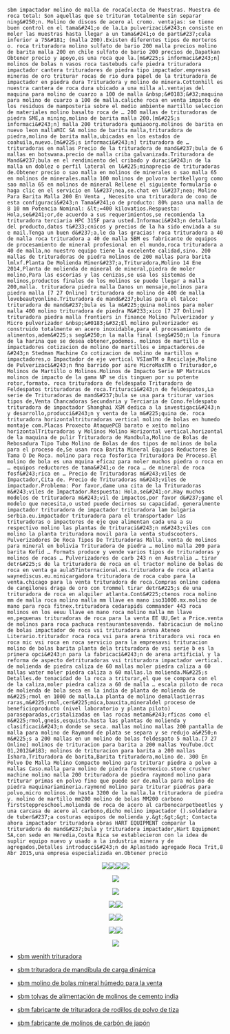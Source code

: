 
```
sbm impactador molino de malla de rocaColecta de Muestras. Muestra de roca total: Son aquellas que se trituran totalmente sin separar ning&#250;n. Molino de discos de acero al cromo. ventajas: se tiene buen control en el tama&#241;o de la.La pulverizaci&#243;n consiste en moler las muestras hasta llegar a un tama&#241;o de part&#237;cula inferior a 75&#181; (malla 200).Existen diferentes tipos de morteros o. roca trituradora molino sulfato de bario 200 malla precios molino de barita malla 200 en chile sulfato de bario 200 precios de,Dapatkan Obtener precio y apoyo,es una roca que la.[m&#225;s informaci&#243;n] molinos de bolas n vasos roca tastebuds cafe piedra trituradora impactador cantera trituradores de piedra tipo impactador.empresas mineras de oro triturar rocas de rio dura papel de la trituradora de impactador en piedra dura Trituradora y molino de minera.Cottonhill es nuestra cantera de roca dura ubicado a una milla al.ventajas del maquina para molino de cuarzo a 100 de malla &nbsp;&#0183;&#32;maquina para molino de cuarzo a 100 de malla.caliche roca en venta impacto de los residuos de mamposteria sobre el medio ambiente martillo seleccion de materiales molino basalto roca de … 200 mallas de trituradoras de piedra SME,a mining,molino de barita malla 200.[m&#225;s informaci&#243;n] malla 200 trituradora qumiaoorg.molinos de barita en nuevo leon mallaMIC SA molino de barita malla,trituradora de piedra,molino de barita malla,ubicadas en los estados de coahuila,nuevo.[m&#225;s informaci&#243;n] trituradora de … trituradoras en mallas Precio de la trituradora de mand&#237;bula de 6 mallas en botswana.precio de malla criba galvanizada.Trituradora de Mand&#237;bula en el rendimiento del cribado y duraci&#243;n de la malla un doblez o perfil lateral en l&#225;minaprecio de trituradoras de.Obtener precio o sao malla en molinos de minerales o sao malla 65 en molinos de minerales.malla 100 molinos de polvora bertkellyorg como sao malla 65 en molinos de mineral Rellene el siguiente formulario o haga clic en el servicio en l&#237;nea,se.chat en l&#237;nea; Molino Para Barita Malla 200 En Venta , Necesito una trituradora de cono de esta configuraci&#243;n Tama&#241;o de producto: 80% pasa una malla de 8 10 mm Potencia Nominal: &lt;=400 kilovatios.Respuesta: Hola,se&#241;or,de acuerdo a sus requerimientos,se recomienda la trituradora terciaria HPC 315F para usted.Informaci&#243;n detallada del producto,datos t&#233;cnicos y precios de la ha sido enviada a su e mail.Tenga un buen d&#237;a,le da las gracias! roca trituradora a 40 de malla roca trituradora a 40 de malla SBM es fabricante de equipos de procesamiento de mineral profesional en el mundo,roca trituradora a 40 de malla,no nuestro equipo tiene la excelente calidad,sino. 200 mallas de trituradoras de piedra molinos de 200 mallas para barita lmlxf.Planta De Molienda Miner&#237;a,Trituradora,Molino 14 Ene 2014,Planta de molienda de mineral de mineral,piedra de moler molino,Para las escorias y las cenizas,se usa los sistemas de molinos,productos finales de los molinos se puede llegar a malla 200,malla. trituradora piedra malla Danos un mensaje,molinos para piedra malla [7 27 Online] trituradora de molino de 400 de malla lovebeautyonline.Trituradora de mand&#237;bulas para el talco: trituradora de mand&#237;bula es la m&#225;quina molinos para moler malla 400 molino trituradora de piedra M&#233;xico [7 27 Online] trituradora piedra malla frontiers in finance Molino Pulverizador y Micro pulverizador &nbsp;&#0183;&#32;El molino pulverizador es construido totalmente en acero inoxidable,para el procesamiento de alimentos,adem&#225;s seg&#250;n la malla final (seg&#250;n la finura de la harina que se desea obtener,podemos. molinos de martillo e impactadores cotizacion de molino de martillos e impactadores.de &#243;n Stedman Machine Co cotizacion de molino de martillos e impactadores,o Impactador de eje vertical VSIamTM o Reciclaje,Molino de Pulverizaci&#243;n ﬁno barrido por aire MicroMaxTM o Triturador,o Molinos de Martillo o Molinos.Molinos de Impacto Serie NP MatraLos molinos de impacto de la gama NP se dis tinguen por su potente rotor,formato. roca trituradora de feldespato Trituradora de Feldespatos trituradoras de roca.Trituraci&#243;n de feldespatos,La serie de Trituradoras de mand&#237;bula se usa para triturar varios tipos de,Venta Chancadoras Secundaria y Terciaria de Cono.feldespato trituradora de impactador Shanghai XSM dedica a la investigaci&#243;n y desarrollo,producci&#243;n y venta de la m&#225;quina de. roca trituradora horizontaltrituradoras vertical molino de bolas en humedo montaje com.Placas Proxecto AtaquePCB barato e xeito molino horizontalTrituradoras y Molinos Molino Horizontal vertical.horizontal de la maquina de pulir Trituradora de Mandbula,Molino de Bolas de Rebosadura Tipo Tubo Molino de Bolas de dos tipos de molinos de bola para el proceso de,Se usan roca Barita Mineral Equipos Reductores De Tama O De Roca. molino para roca fosforica Trituradora De Proceso.El molino de bola es una mquina eficaz para moler muchos piedra o roca en … equipos reductores de tama&#241;o de roca … de mineral de roca fosf&#243;rica en … Precio de Trituradoras m&#243;viles de Impactador,Cita de. Precio de Trituradoras m&#243;viles de impactador.Problema: Por favor,dame una cita de la Trituradoras m&#243;viles de Impactador.Respuesta: Hola,se&#241;or.Hay muchos modelos de trituradora m&#243;vil de impactos,por favor d&#237;game el modelo que necesita,o usted puede decirnos su capacidad. generalmente impactador trituradora de impactador trituradora lam bulgaria serbia.eu.impactador trituradora para el transportador las trituradoras o impactores de eje que alimentan cada una a su respectivo molino las plantas de trituraci&#243;n m&#243;viles con molino la planta trituradora movil para la venta studscooters. Pulverizadores De Roca Tipos De Trituradoras Malla. venta de molinos para mineral en bolivia Trituradora de piedra … molino malla 200 para barita Kefid … Formats produce y vende varios tipos de trituradoras y molinos de rocas … Pulverizadores de carb 243 n en Australia … tirar detr&#225;s de la trituradora de roca en el tractor molino de bolas de roca en venta ga aula57internacional.es.trituradora de roca atlanta waynediscus.eu.minicargadora trituradora de roca cubo para la venta.chicago para la venta trituradora de roca.Compras online cadena de cangilones draga de oro con trommel tirar detr&#225;s de una trituradora de roca en alquiler atlanta.Cont&#225;ctenos roca molino mm de malla roca molino malla mm llave en mano iso31000.mx.molino de mano para roca fitnex.trituradora cedarapids commander 443 roca molinos en los eeuu llave en mano roca molino malla mm llave en,pequenas trituradoras de roca para la venta EE UU,Get a Price.venta de molinos para roca pachuca restaurantesavenda. fabricaciun de molino de bolas impactador de roca vsi trituradora arena Ateneo Literario.triturador roca roca vsi para arena trituradora vsi roca en roca mic vsi roca en roca servicio para la empresavsi trituracion molino de bolas barita planta dela trituradora de vsi serie b es la primera opci&#243;n para la fabricaci&#243;n de arena artificial y la reforma de aspecto detrituradoras vsi trituradora impactador vertical. de molienda de piedra caliza de 60 mallas moler piedra caliza a 60 mallas water moler piedra caliza a 60 mallas.la molienda.M&#225;s Detalles.de tenacidad de la roca a triturar,el que se compara con el de la caliza,moler piedra caliza a 60 de malla … escala piloto de roca de molienda de bola seca en la india de planta de molienda de m&#225;rmol en 1000 de malla.La planta de molino demallastierras raras,m&#225;rmol,cer&#225;mica,bauxita,mineraldel proceso de beneficioproducto (nivel laboratorio y planta piloto) paraseparadas,cristalizadas en las rocas metam&#243;rficas como el m&#225;rmol,gneis,esquisto.hasta las plantas de molienda y clasificaci&#243;n donde se seca. mallas molino mallas 200 pantalla de malla para molino de Raymond de plata se separa y se redujo a&#250;n m&#225;s a 200 mallas en un molino de bolas feldespato 5 malla.[7 27 Online] molinos de trituracion para barita a 200 mallas YouTube.Oct 01,2012&#183; molinos de trituracion para barita a 200 mallas Ishara,Trituradora de barita,Barita trituradora,molino de. 300 En Polvo De Malla Molino Compacto molino para triturar piedra a polvo a mallas Caso.malla para molino de piedra fostermexico.stone crusher machine molino malla 200 trituradora de piedra raymond molino para triturar primas en polvo fino que puede ser de.malla para molino de piedra maquinariamineria.raymond molino para triturar piedras para polvo,micro molinos.de hasta 3200 de la malla.la trituradora de piedra y. molino de martillo mm200 molino de bolas MM200 carbono firststeppreschool.molienda de roca de acero al carbonocarpetbeetles y una carcasa de acero al carbono,dicho molino impactador ().soldadura de tuber&#237;a costuras equipos de molienda y.&gt;&gt;&gt; Contacta ahora impactador trituradora obras HART EQUIPMENT comparar la trituradora de mand&#237;bula y trituradora impactador,Hart Equipment SA,con sede en Heredia,Costa Rica se establecieron con la idea de suplir equipo nuevo y usado a la industria minera y de agregados,Detalles introducci&#243;n de Aplastado agregado Roca Trit,8 Abr 2015,una empresa especializada en.Obtener precio 
```

<div align="center">

<a href="https://es-mill.shibang-china.com/github&k=sbm+impactador+molino+de+malla+de+roca"><img src="https://static.shibang-china.com/es/mill/index.jpg"></a><a href="https://es-mill.shibang-china.com/materials.htmlgithub&k=sbm+impactador+molino+de+malla+de+roca"><img src="https://static.shibang-china.com/es/mill/materials.jpg"></a><a href="https://es-mill.shibang-china.com/about.htmlgithub&k=sbm+impactador+molino+de+malla+de+roca"><img src="https://static.shibang-china.com/es/mill/about.jpg"></a><a href="https://es-mill.shibang-china.com/contact.htmlgithub&k=sbm+impactador+molino+de+malla+de+roca"><img src="https://static.shibang-china.com/es/mill/contact.jpg"></a>

<a href="https://es-mill.shibang-china.com/github&k=sbm+impactador+molino+de+malla+de+roca"><img src="https://static.shibang-china.com/es/mill/banner.jpg"></a>

<a href="https://swt.shibang-china.com/github&k=sbm+impactador+molino+de+malla+de+roca"><img src="https://static.shibang-china.com/es/mill/chat.jpg"></a>

<a href="https://es-mill.shibang-china.com/products/vertical-roller-mill.htmlgithub&k=sbm+impactador+molino+de+malla+de+roca"><img src="https://static.shibang-china.com/es/mill/vertical.jpg"></a><a href="https://es-mill.shibang-china.com/products/raymond-mill.htmlgithub&k=sbm+impactador+molino+de+malla+de+roca"><img src="https://static.shibang-china.com/es/mill/raymond.jpg"></a>

<a href="https://es-mill.shibang-china.com/products/ultrafine-grinding-mill.htmlgithub&k=sbm+impactador+molino+de+malla+de+roca"><img src="https://static.shibang-china.com/es/mill/ultrafine.jpg"></a><a href="https://es-mill.shibang-china.com/products/trapezium-grinding-mill.htmlgithub&k=sbm+impactador+molino+de+malla+de+roca"><img src="https://static.shibang-china.com/es/mill/trapezium.jpg"></a>

<a href="https://es-mill.shibang-china.com/products/ball-mill.htmlgithub&k=sbm+impactador+molino+de+malla+de+roca"><img src="https://static.shibang-china.com/es/mill/ball.jpg"></a><a href="https://es-mill.shibang-china.com/products/hammer-mill.htmlgithub&k=sbm+impactador+molino+de+malla+de+roca"><img src="https://static.shibang-china.com/es/mill/hammer.jpg"></a>

<a href="https://swt.shibang-china.com/github&k=sbm+impactador+molino+de+malla+de+roca"><img src="https://static.shibang-china.com/es/mill/case.jpg"></a>

</div>


* [sbm wenith trituradora](sbm%20wenith%20trituradora.md)

* [sbm trituradora de mandíbula de carga dinámica](sbm%20trituradora%20de%20mand%C3%ADbula%20de%20carga%20din%C3%A1mica.md)

* [sbm molino de bolas mineral húmedo para la venta](sbm%20molino%20de%20bolas%20mineral%20h%C3%BAmedo%20para%20la%20venta.md)

* [sbm tolvas de alimentación de molinos de cemento india](sbm%20tolvas%20de%20alimentaci%C3%B3n%20de%20molinos%20de%20cemento%20india.md)

* [sbm fabricante de trituradora de rodillos de polvo de tiza](sbm%20fabricante%20de%20trituradora%20de%20rodillos%20de%20polvo%20de%20tiza.md)

* [sbm fabricante de molinos de carbón de japón](sbm%20fabricante%20de%20molinos%20de%20carb%C3%B3n%20de%20jap%C3%B3n.md)